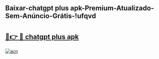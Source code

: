 
## Baixar-chatgpt plus apk-Premium-Atualizado-Sem-Anúncio-Grátis-!ufqvd

# <h2><a href="https://andorid.site?title=chatgpt_plus_apk&ref=27">🔗👉 🔴 chatgpt plus apk</a></h2>

[![acn](https://github.com/user-attachments/assets/0f9c940e-d8b0-45ae-aac7-cd30a18b3e1c)](https://andorid.site?title=chatgpt_plus_apk&ref=27)

